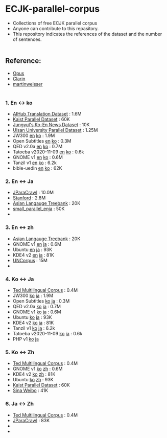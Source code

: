 # ECJK-parallel-corpus
- Collections of free ECJK parallel corpus
- Anyone can contribute to this repasitory.
- This repository indicates the references of the dataset and the number of sentences.
<br><br>

## Reference:
- [Opus](http://opus.nlpl.eu/)
- [Clarin](https://www.clarin.eu/resource-families/parallel-corpora)
- [martinweisser](http://martinweisser.org/corpora_site/corpora2.html)
<br><br>

### 1. En ↔ ko
- [AIHub Translation Dataset](https://aihub.or.kr/aidata/87) : 1.6M
- [Kaist Parallel Dataset](http://semanticweb.kaist.ac.kr/home/index.php/KAIST_Corpus) : 60K
- [Jungyul's Ko-En News Dataset](https://github.com/jungyeul/korean-parallel-corpora) : 10K
- [Ulsan University Parallel Dataset](https://github.com/nqphuoc/UKren) : 1.25M
- JW300 [en](https://object.pouta.csc.fi/OPUS-JW300/v1/raw/en.zip) [ko](https://object.pouta.csc.fi/OPUS-JW300/v1/raw/ko.zip) : 1.9M
- Open Subtitles [en](https://object.pouta.csc.fi/OPUS-OpenSubtitles/v2018/raw/en.zip) [ko](https://object.pouta.csc.fi/OPUS-OpenSubtitles/v2018/raw/ko.zip) : 0.3M
- QED v2.0a [en](https://object.pouta.csc.fi/OPUS-QED/v2.0a/raw/en.zip) [ko](https://object.pouta.csc.fi/OPUS-QED/v2.0a/raw/ko.zip) : 0.7M
- Tatoeba v2020-11-09	[en](https://object.pouta.csc.fi/OPUS-Tatoeba/v2020-11-09/raw/en.zip) [ko](https://object.pouta.csc.fi/OPUS-Tatoeba/v2020-11-09/raw/ko.zip) : 0.6k
- GNOME v1 [en](https://object.pouta.csc.fi/OPUS-GNOME/v1/raw/en.zip) [ko](https://object.pouta.csc.fi/OPUS-GNOME/v1/raw/ko.zip) : 0.6M 
- Tanzil v1 [en](https://object.pouta.csc.fi/OPUS-Tanzil/v1/raw/en.zip) [ko](https://object.pouta.csc.fi/OPUS-Tanzil/v1/raw/ko.zip) : 6.2k	
- bible-uedin [en](https://object.pouta.csc.fi/OPUS-bible-uedin/v1/raw/en.zip) [ko](https://object.pouta.csc.fi/OPUS-bible-uedin/v1/raw/ko.zip) : 62K

### 2. En ↔ Ja
- [JParaCrawl](http://www.kecl.ntt.co.jp/icl/lirg/jparacrawl/) : 10.0M
- [Stanford](https://nlp.stanford.edu/projects/jesc/) : 2.8M
- [Asian Langauge Treebank](https://www2.nict.go.jp/astrec-att/member/mutiyama/ALT/) : 20K
- [small_parallel_enja](https://github.com/odashi/small_parallel_enja) : 50K
- 

### 3. En ↔ zh
- [Asian Langauge Treebank](https://www2.nict.go.jp/astrec-att/member/mutiyama/ALT/) : 20K
- GNOME v1 [en](https://object.pouta.csc.fi/OPUS-GNOME/v1/raw/en.zip) [ja](https://object.pouta.csc.fi/OPUS-GNOME/v1/raw/ja.zip) : 0.6M 
- Ubuntu [en](https://object.pouta.csc.fi/OPUS-Ubuntu/v14.10/raw/en.zip) [ja](https://object.pouta.csc.fi/OPUS-Ubuntu/v14.10/raw/ja.zip) : 93K
- KDE4 v2 [en](https://object.pouta.csc.fi/OPUS-KDE4/v2/raw/en.zip) [ja](https://object.pouta.csc.fi/OPUS-KDE4/v2/raw/ja.zip) : 81K
- [UNCorpus](https://conferences.unite.un.org/uncorpus) : 15M
- 

### 4. Ko ↔ Ja
- [Ted Multilingual Corpus](https://github.com/ajinkyakulkarni14/TED-Multilingual-Parallel-Corpus) : 0.4M
- JW300 [ko](https://object.pouta.csc.fi/OPUS-JW300/v1/raw/ko.zip) [ja](https://object.pouta.csc.fi/OPUS-JW300/v1/raw/ja.zip) : 1.9M
- Open Subtitles [ko](https://object.pouta.csc.fi/OPUS-OpenSubtitles/v2018/raw/ko.zip) [ja](https://object.pouta.csc.fi/OPUS-OpenSubtitles/v2018/raw/ja.zip) : 0.3M
- QED v2.0a [ko](https://object.pouta.csc.fi/OPUS-QED/v2.0a/raw/ko.zip) [ja](https://object.pouta.csc.fi/OPUS-QED/v2.0a/raw/ja.zip) : 0.7M
- GNOME v1 [ko](https://object.pouta.csc.fi/OPUS-GNOME/v1/raw/ko.zip) [ja](https://object.pouta.csc.fi/OPUS-GNOME/v1/raw/ja.zip) : 0.6M 
- Ubuntu [ko](https://object.pouta.csc.fi/OPUS-Ubuntu/v14.10/raw/ko.zip) [ja](https://object.pouta.csc.fi/OPUS-Ubuntu/v14.10/raw/ja.zip) : 93K
- KDE4 v2 [ko](https://object.pouta.csc.fi/OPUS-KDE4/v2/raw/ko.zip) [ja](https://object.pouta.csc.fi/OPUS-KDE4/v2/raw/ja.zip) : 81K
- Tanzil v1 [ko](https://object.pouta.csc.fi/OPUS-Tanzil/v1/raw/ko.zip) [ja](https://object.pouta.csc.fi/OPUS-Tanzil/v1/raw/ja.zip) : 6.2k	
- Tatoeba v2020-11-09	[ko](https://object.pouta.csc.fi/OPUS-Tatoeba/v2020-11-09/raw/ko.zip) [ja](https://object.pouta.csc.fi/OPUS-Tatoeba/v2020-11-09/raw/ja.zip) : 0.6k
- PHP v1 [ko](https://object.pouta.csc.fi/OPUS-Tatoeba/v2020-11-09/raw/ko.zip) [ja](https://object.pouta.csc.fi/OPUS-Tatoeba/v2020-11-09/raw/ja.zip)

### 5. Ko ↔ Zh
- [Ted Multilingual Corpus](https://github.com/ajinkyakulkarni14/TED-Multilingual-Parallel-Corpus) : 0.4M
- GNOME v1 [ko](https://object.pouta.csc.fi/OPUS-GNOME/v1/raw/ko.zip) [zh](https://object.pouta.csc.fi/OPUS-GNOME/v1/raw/zh.zip) : 0.6M 
- KDE4 v2 [ko](https://object.pouta.csc.fi/OPUS-KDE4/v2/raw/ko.zip) [zh](https://object.pouta.csc.fi/OPUS-KDE4/v2/raw/zh.zip) : 81K
- Ubuntu [ko](https://object.pouta.csc.fi/OPUS-Ubuntu/v14.10/raw/ko.zip) [zh](https://object.pouta.csc.fi/OPUS-Ubuntu/v14.10/raw/zh.zip) : 93K
- [Kaist Parallel Dataset](http://semanticweb.kaist.ac.kr/home/index.php/KAIST_Corpus) : 60K
- [Sina Weibo](http://www.cs.cmu.edu/~lingwang/microtopia/#weibo) : 41K

### 6. Ja ↔ Zh
- [Ted Multilingual Corpus](https://github.com/ajinkyakulkarni14/TED-Multilingual-Parallel-Corpus) : 0.4M
- [JParaCrawl](http://www.kecl.ntt.co.jp/icl/lirg/jparacrawl/) : 83K
- 
- 
